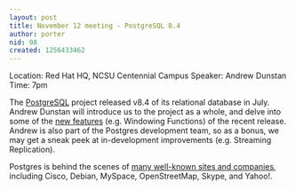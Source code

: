 ```yaml
---
layout: post
title: November 12 meeting - PostgreSQL 8.4
author: porter
nid: 98
created: 1256433462
---
```

Location: Red Hat HQ, NCSU Centennial Campus
Speaker: Andrew Dunstan
Time: 7pm

The <a href='http://www.postgresql.org/' title='The Postgres homepage'>PostgreSQL</a> project released v8.4 of its relational database in July.  Andrew Dunstan will introduce us to the project as a whole, and delve into some of the <a href='http://www.postgresql.org/docs/current/static/release-8-4.html' title='Postgres v8.4 release features'>new features</a> (e.g. Windowing Functions) of the recent release.  Andrew is also part of the Postgres development team, so as a bonus, we may get a sneak peek at in-development improvements (e.g. Streaming Replication).

Postgres is behind the scenes of <a href='http://www.postgresql.org/about/users' title='Postgres Featured Users'>many well-known sites and companies</a>, including Cisco, Debian, MySpace, OpenStreetMap, Skype, and Yahoo!.<!--break-->
